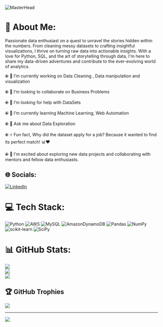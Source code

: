 ![MasterHead](https://cdn.dribbble.com/users/904433/screenshots/3304535/media/52e7fe830132a4d4d6ce7197cb1811c6.gif)

# 💫 About Me:


Passionate data enthusiast on a quest to unravel the stories hidden within the numbers. From cleaning messy datasets to crafting insightful visualizations, I thrive on turning raw data into actionable insights. With a love for Python, SQL, and the art of storytelling through data, I'm here to share my data-driven adventures and contribute to the ever-evolving world of analytics.

⦿ 🔭 I’m currently working on Data Cleaning , Data manipulation and visualization<br><br>⦿ 👯 I’m looking to collaborate on Business Problems<br><br>⦿ 🤝 I’m looking for help with DataSets<br><br>⦿ 🌱 I’m currently learning Machine Learning, Web Automation<br><br>⦿ 💬 Ask me about Data Exploration<br><br>⦿ ⚡ Fun fact, Why did the dataset apply for a job? Because it wanted to find its perfect match! 📊❤️<br><br>⦿ 🧠 I'm excited about exploring new data projects and collaborating with mentors and fellow data enthusiasts.


## 🌐 Socials:
[![LinkedIn](https://img.shields.io/badge/LinkedIn-%230077B5.svg?logo=linkedin&logoColor=white)](https://linkedin.com/in/prakash-khatri-b082901a6) 

# 💻 Tech Stack:
![Python](https://img.shields.io/badge/python-3670A0?style=plastic&logo=python&logoColor=ffdd54) ![AWS](https://img.shields.io/badge/AWS-%23FF9900.svg?style=plastic&logo=amazon-aws&logoColor=white) ![MySQL](https://img.shields.io/badge/mysql-%2300f.svg?style=plastic&logo=mysql&logoColor=white) ![AmazonDynamoDB](https://img.shields.io/badge/Amazon%20DynamoDB-4053D6?style=plastic&logo=Amazon%20DynamoDB&logoColor=white) ![Pandas](https://img.shields.io/badge/pandas-%23150458.svg?style=plastic&logo=pandas&logoColor=white) ![NumPy](https://img.shields.io/badge/numpy-%23013243.svg?style=plastic&logo=numpy&logoColor=white) ![scikit-learn](https://img.shields.io/badge/scikit--learn-%23F7931E.svg?style=plastic&logo=scikit-learn&logoColor=white) ![SciPy](https://img.shields.io/badge/SciPy-%230C55A5.svg?style=plastic&logo=scipy&logoColor=%white)
# 📊 GitHub Stats:
![](https://github-readme-stats.vercel.app/api?username=Prakash-Khatri&theme=radical&hide_border=false&include_all_commits=false&count_private=false)<br/>
![](https://github-readme-streak-stats.herokuapp.com/?user=Prakash-Khatri&theme=radical&hide_border=false)<br/>
![](https://github-readme-stats.vercel.app/api/top-langs/?username=Prakash-Khatri&theme=radical&hide_border=false&include_all_commits=false&count_private=false&layout=compact)

## 🏆 GitHub Trophies
![](https://github-profile-trophy.vercel.app/?username=Prakash-Khatri&theme=dracula&no-frame=false&no-bg=false&margin-w=4)

---
[![](https://visitcount.itsvg.in/api?id=Prakash-Khatri&icon=5&color=0)](https://visitcount.itsvg.in)


